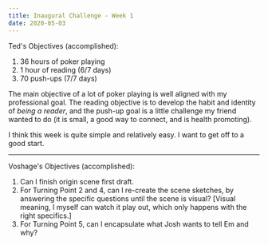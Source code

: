 ```yaml
---
title: Inaugural Challenge - Week 1
date: 2020-05-03
---
```


Ted's Objectives (accomplished):
1. 36 hours of poker playing
2. 1 hour of reading (6/7 days)
3. 70 push-ups (7/7 days)

The main objective of a lot of poker playing is well aligned with my professional goal. The reading objective is to develop the habit and identity of _being a reader_, and the push-up goal is a little challenge my friend wanted to do (it is small, a good way to connect, and is health promoting).

I think this week is quite simple and relatively easy. I want to get off to a good start.

<hr />

Voshage's Objectives (accomplished):
1. Can I finish origin scene first draft.
2. For Turning Point 2 and 4, can I re-create the scene sketches, by answering the specific questions until the scene is visual? [Visual meaning, I myself can watch it play out, which only happens with the right specifics.]
3. For Turning Point 5, can I encapsulate what Josh wants to tell Em and why?
